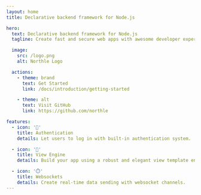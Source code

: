 ```yaml
---
layout: home
title: Declarative backend framework for Node.js

hero:
  text: Declarative backend framework for Node.js
  tagline: Create fast and secure web apps with awesome developer experience.

  image:
    src: /logo.png
    alt: Northle Logo

  actions:
    - theme: brand
      text: Get Started
      link: /docs/introduction/getting-started

    - theme: alt
      text: Visit GitHub
      link: https://github.com/northle

features:
  - icon: '🔑'
    title: Authentication
    details: Let users to log in with built-in authentication system.

  - icon: '🧩'
    title: View Engine
    details: Build your app using a robust and elegant view template engine.

  - icon: '⏱️'
    title: Websockets
    details: Create real-time data sending with websocket channels.
---
```

